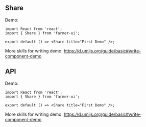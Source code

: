 <!--
 * @Date: 2021-12-31 11:12:19
 * @LastEditors: lzj
 * @LastEditTime: 2021-12-31 11:16:11
 * @FilePath: \farmer-ui\src\Share\index.md
-->

## Share

Demo:

```tsx
import React from 'react';
import { Share } from 'farmer-ui';

export default () => <Share title="First Demo" />;
```

More skills for writing demo: https://d.umijs.org/guide/basic#write-component-demo

## API

Demo:

```tsx
import React from 'react';
import { Share } from 'farmer-ui';

export default () => <Share title="First Demo" />;
```

More skills for writing demo: https://d.umijs.org/guide/basic#write-component-demo
